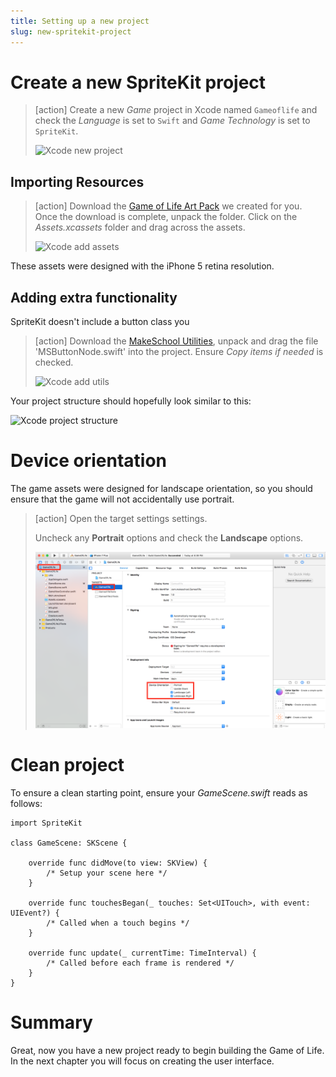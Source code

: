 ```yaml
---
title: Setting up a new project
slug: new-spritekit-project
---
```


# Create a new SpriteKit project

> [action]
> Create a new *Game* project in Xcode named `Gameoflife` and check the *Language* is set to `Swift` and 
> *Game Technology* is set to `SpriteKit`.
>
> ![Xcode new project](../Tutorial-Images/xcode_new_project.png)

## Importing Resources

> [action]
> Download the [Game of Life Art Pack](https://github.com/MakeSchool-Tutorials/Game-Of-Life-SpriteKit-Swift/raw/master/assets.zip) we created for you.
> Once the download is complete, unpack the folder.
> Click on the *Assets.xcassets* folder and drag across the assets.
>
> ![Xcode add assets](../Tutorial-Images/xcode_add_assets.png)

These assets were designed with the iPhone 5 retina resolution.

## Adding extra functionality

SpriteKit doesn't include a button class you 

> [action]
> Download the [MakeSchool Utilities](https://github.com/MakeSchool-Tutorials/Game-Of-Life-SpriteKit-Swift/raw/master/Utils.zip), unpack and drag the file 'MSButtonNode.swift' into the project.
> Ensure *Copy items if needed* is checked.
>
> ![Xcode add utils](../Tutorial-Images/xcode_add_utils.png)

Your project structure should hopefully look similar to this:

![Xcode project structure](../Tutorial-Images/xcode_project_structure_new.png)

# Device orientation

The game assets were designed for landscape orientation, so you should ensure that the game will not accidentally 
use portrait.

> [action]
> Open the target settings settings.
>
> Uncheck any **Portrait** options and check the **Landscape** options.
>
> ![Xcode Target Settings](../Tutorial-Images/xcode_target_settings.png)
>

# Clean project

To ensure a clean starting point, ensure your *GameScene.swift* reads as follows:

```
import SpriteKit

class GameScene: SKScene {

    override func didMove(to view: SKView) {
        /* Setup your scene here */
    }

    override func touchesBegan(_ touches: Set<UITouch>, with event: UIEvent?) {
        /* Called when a touch begins */
    }

    override func update(_ currentTime: TimeInterval) {
        /* Called before each frame is rendered */
    }
}
```

# Summary

Great, now you have a new project ready to begin building the Game of Life.  In the next chapter you will focus on 
creating the user interface.
